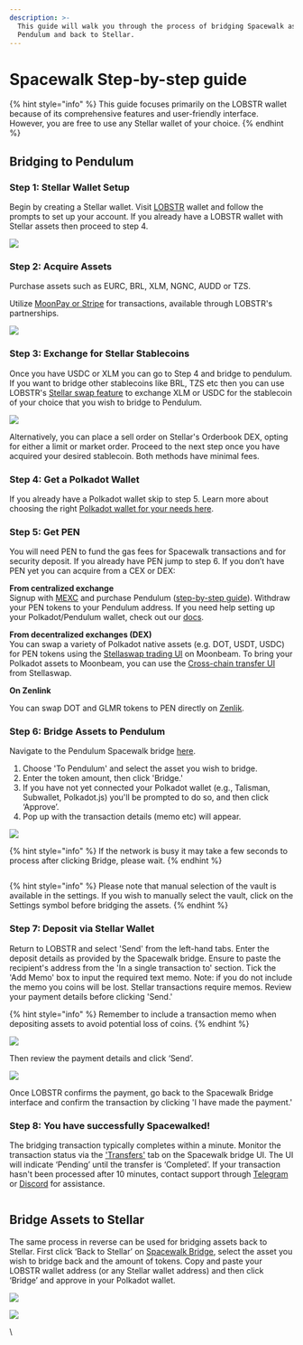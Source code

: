 ```yaml
---
description: >-
  This guide will walk you through the process of bridging Spacewalk assets to
  Pendulum and back to Stellar.
---
```


# Spacewalk Step-by-step guide



{% hint style="info" %}
This guide focuses primarily on the LOBSTR wallet because of its comprehensive features and user-friendly interface. However, you are free to use any Stellar wallet of your choice.
{% endhint %}

## **Bridging to Pendulum**

### **Step 1: Stellar Wallet Setup**

Begin by creating a Stellar wallet. Visit [LOBSTR](https://lobstr.co/authorization/signin/?next=/home/) wallet and follow the prompts to set up your account. If you already have a LOBSTR wallet with Stellar assets then proceed to step 4.

![](https://lh7-us.googleusercontent.com/9i\_1kbqw-EC1h5FeKmQhFlTD\_Sjcrjfyx2-68H7erImy7d46P-DJ9-nQN98La7\_SVCFVtHbO3eb3Pdq8JYVrLHj2HxSIppZY5Dn8G88xSizGfNCnkOXsVUF-VIfWPQCwhOd8l3JRuJgZNwzn9owGjAY)

### **Step 2: Acquire Assets**

Purchase assets such as EURC, BRL, XLM, NGNC, AUDD or TZS.

Utilize [MoonPay or Stripe](https://lobstr.co/buy/) for transactions, available through LOBSTR's partnerships.

![](https://lh7-us.googleusercontent.com/TXz2VWWqesKINLAsTVfyUSIARJu4lMAhd0rQ9v\_L8XxuTT0Bud8RPi6S3bXa-EjHVYNl3SAIjj8f2dAWo6A5Yy18KXwE002LlIfFGUupfXLQkClI4bsLCJMjLeXyNSIZMR4uHfiDn0hXnSwoL1CSRog)

### **Step 3: Exchange for Stellar Stablecoins**

Once you have USDC or XLM you can go to Step 4 and bridge to pendulum. If you want to bridge other stablecoins like BRL, TZS etc then you can use LOBSTR's [Stellar swap feature](https://lobstr.co/swap) to exchange XLM or USDC for the stablecoin of your choice that you wish to bridge to Pendulum.

![](https://lh7-us.googleusercontent.com/4S6ISReR63ZxgM56JJ4eLboD9MCwJ0PAIpyohGN5w7O82G3HayUP-gmnpPK7eljbL7Fi0nZWAFbDATxPyaiuUMRbkIaJAczBCXcPBCU8wFpXKCdVJnZcyLVGYy8nZFQze-Sr9c0uQp17kyczx5foKAI)

Alternatively, you can place a sell order on Stellar's Orderbook DEX, opting for either a limit or market order. Proceed to the next step once you have acquired your desired stablecoin. Both methods have minimal fees.

### **Step 4: Get a Polkadot Wallet**

If you already have a Polkadot wallet skip to step 5. Learn more about choosing the right [Polkadot wallet for your needs here](https://medium.com/pendulum-chain/securing-your-pen-ampe-tokens-choosing-the-right-wallet-d754334351bb).

### **Step 5: Get PEN**

You will need PEN to fund the gas fees for Spacewalk transactions and for security deposit. If you already have PEN jump to step 6. If you don’t have PEN yet you can acquire from a CEX or DEX:

**From centralized exchange**\
Signup with [MEXC](https://www.mexc.com/exchange/PENDULUM\_USDT) and purchase Pendulum ([step-by-step guide](https://medium.com/pendulum-chain/step-by-step-guide-how-to-trade-pendulums-pen-token-on-mexc-c47a5444e712)). Withdraw your PEN tokens to your Pendulum address. If you need help setting up your Polkadot/Pendulum wallet, check out our [docs](https://pendulum.gitbook.io/pendulum-docs/community/pen-and-ampe-wallets).

**From decentralized exchanges (DEX)**\
You can swap a variety of Polkadot native assets (e.g. DOT, USDT, USDC) for PEN tokens using the [Stellaswap trading UI](https://app.stellaswap.com/exchange/swap) on Moonbeam. To bring your Polkadot assets to Moonbeam, you can use the [Cross-chain transfer UI](https://app.stellaswap.com/bridge/xctransfer) from Stellaswap.

**On Zenlink**

You can swap DOT and GLMR tokens to PEN directly on [Zenlik](https://app.zenlink.pro/swap).

### **Step 6: Bridge Assets to Pendulum**

Navigate to the Pendulum Spacewalk bridge [here](https://portal.pendulumchain.org/pendulum/spacewalk/bridge).&#x20;

1. Choose 'To Pendulum' and select the asset you wish to bridge.&#x20;
2. Enter the token amount, then click 'Bridge.'
3. If you have not yet connected your Polkadot wallet (e.g., Talisman, Subwallet, Polkadot.js) you'll be prompted to do so, and then click ‘Approve’.
4. Pop up with the transaction details (memo etc) will appear.&#x20;

![](https://lh7-us.googleusercontent.com/2sHD3PfdBLlsDuE03eTQoQ9n9I61BMlgerNmCgIJUxRl\_dMN-2fXtbhpIklq2Kwc2QXFOaJZ0JkibE-aaj2Rt5KjW90jI-2cymYiZIM-PZ6oPPCzNbPPx7gZOzmmRBUveOFYnk2KDsCbaQx1R3K9WgM)

{% hint style="info" %}
If the network is busy it may take a few seconds to process after clicking Bridge, please wait.
{% endhint %}

<img src="https://lh7-us.googleusercontent.com/uWY2hDFt9NEM2BPu6kwyX04Idhavu2qFmkfxUrcVNgBxgJH7HbGLgNfnxa14fdL_EWq4OnD7_jSsqPE5JXBAmMG5FjnbwW7GHIxIlk_veQrVSN3o1D-qb3J3iIP80Ms5q5_bH18NqXptm0fJaiP4ORs" alt="" data-size="original">



{% hint style="info" %}
Please note that manual selection of the vault is available in the settings. If you wish to manually select the vault, click on the Settings symbol before bridging the assets.
{% endhint %}

### **Step 7: Deposit via Stellar Wallet**&#x20;

Return to LOBSTR and select 'Send' from the left-hand tabs. Enter the deposit details as provided by the Spacewalk bridge. Ensure to paste the recipient's address from the 'In a single transaction to' section. Tick the 'Add Memo' box to input the required text memo. Note: if you do not include the memo you coins will be lost. Stellar transactions require memos. Review your payment details before clicking 'Send.'

{% hint style="info" %}
Remember to include a transaction memo when depositing assets to avoid potential loss of coins.
{% endhint %}

![](https://lh7-us.googleusercontent.com/nIa2IhfMfB2mxGRmc3RHJoKD0Px8B020Azkl--0iNM3m6wZHOFYLpZN7N9LyO5YtUXu\_O4vDH3wDy3zJ\_Jb9fo3CIK6dC4bDXXGACpl6ttBDrWTvGTIH7nlI-EtXCyF4dU5TyhvL6L52Jn6CaTdSA-U)

Then review the payment details and click ‘Send’.

![](https://lh7-us.googleusercontent.com/aCSqwGhrN7NYz0CxJD\_2zL91vcXy3zOiW\_FsMyUPd1xt-hSBCszVjlYBEms6olQgymc4TGivKpmM3T3N6IR5\_TQQuKpKBy\_2AYynjYLoI5WlGmtAhT4WN7KyXq85LTSd3KgiQq3qgBkOvAPYmeJuK4U)

Once LOBSTR confirms the payment, go back to the Spacewalk Bridge interface and confirm the transaction by clicking 'I have made the payment.'

### **Step 8: You have successfully Spacewalked!**

The bridging transaction typically completes within a minute. Monitor the transaction status via the ['Transfers'](https://portal.pendulumchain.org/pendulum/spacewalk/transfers) tab on the Spacewalk bridge UI. The UI will indicate ‘Pending’ until the transfer is ‘Completed’. If your transaction hasn't been processed after 10 minutes, contact support through [Telegram](https://t.me/pendulum\_community) or [Discord](https://discord.gg/KJybDMtfXt) for assistance.

<figure><img src="https://lh7-us.googleusercontent.com/0cGNvTAp0mjJ0LiPoLk6uTDHotRdrH7s_ZRQS-B2O1NLvbvaVjKxwcY63XnJaubu6X0hp0OtIw-uSiJvtliY2xRWMusQ8EbHDvPbvGe1f48wpLoyJK5kBOS-XPH6rMSWYxJ-5ukuBJ3Z9-lIC8QYHVE" alt=""><figcaption></figcaption></figure>

## **Bridge Assets to Stellar**

The same process in reverse can be used for bridging assets back to Stellar. First click ‘Back to Stellar’ on [Spacewalk Bridge](https://portal.pendulumchain.org/pendulum/spacewalk/bridge), select the asset you wish to bridge back and the amount of tokens. Copy and paste your LOBSTR wallet address (or any Stellar wallet address) and then click ‘Bridge’ and approve in your Polkadot wallet.&#x20;

![](https://lh7-us.googleusercontent.com/cPFE1XJghGxbGyplxTAgxQHV3pjJkfWosZ1-mTQeMqV23nC2DBQPsb4FZ9HOgQaRcJD-CT0a1ZfMy\_8KMVcULFlHkpYMXSB3ZXpwPImVF3uOchKBlG3oKalcPt4v8CI5gfNKHwxylKDzAy2JxnCpbMo)

![](https://lh7-us.googleusercontent.com/TQQ7m7gWRunOqKfxnQDJthKAsvS6-YNBCS\_SLDhYv5dN8OKbBf4QpwN7HO8Hor6ZbbZj1186toz43qELveQI5Q0A5WuAOpU-eTnttGBkorSoeUQAYvCoAL4doWpwONKj0CpMhNrTErsEN6Pvij2IH64)

\

